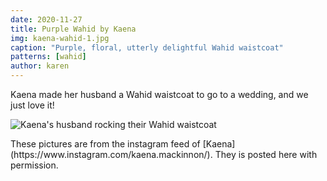 ```yaml
---
date: 2020-11-27
title: Purple Wahid by Kaena
img: kaena-wahid-1.jpg
caption: "Purple, floral, utterly delightful Wahid waistcoat"
patterns: [wahid]
author: karen
---
```


Kaena made her husband a Wahid waistcoat to go to a wedding, and we just love it!

![Kaena's husband rocking their Wahid waistcoat](kaena-wahid-2.jpg)

<Note>
These pictures are from the instagram feed of [Kaena](https://www.instagram.com/kaena.mackinnon/). They is posted here with permission.
</Note>

